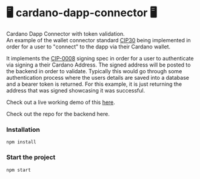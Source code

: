 # 🖥 cardano-dapp-connector 🖥

Cardano Dapp Connector with token validation.\
An example of the wallet connector standard [CIP30](https://cips.cardano.org/cips/cip30/) being implemented in order for a user to "connect" to the dapp via their Cardano wallet.

It implements the [CIP-0008](https://developers.cardano.org/docs/governance/cardano-improvement-proposals/cip-0008/) signing spec in order for a user to authenticate via signing a their Cardano Address. The signed address will be posted to the backend in order to validate. Typically this would go through some authentication process where the users details are saved into a database and a bearer token is returned. For this example, it is just returning the address that was signed showcasing it was successful.

Check out a live working demo of this [here](https://cardano-dapp-connector.vercel.app/).

Check out the repo for the backend here.

### Installation
```
npm install
```

### Start the project
```
npm start
```